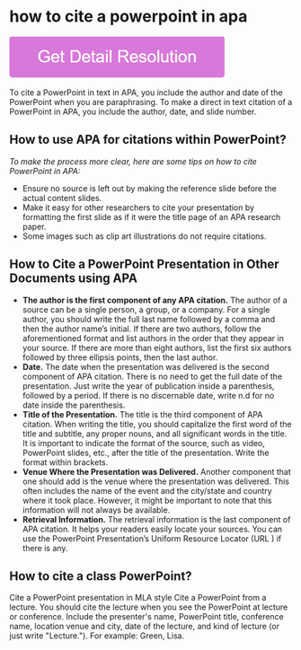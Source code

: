# how to cite a powerpoint in apa

[![how to cite a powerpoint in apa](gett-stateed.png)](https://icncomputer.com/how-to-cite-a-powerpoint-in-apa/)

To cite a PowerPoint in text in APA, you include the author and date of the PowerPoint when you are paraphrasing. To make a direct in text citation of a PowerPoint in APA, you include the author, date, and slide number.

## How to use APA for citations within PowerPoint?

_To make the process more clear, here are some tips on how to cite PowerPoint in APA:_

* Ensure no source is left out by making the reference slide before the actual content slides.
* Make it easy for other researchers to cite your presentation by formatting the first slide as if it were the title page of an APA research paper.
* Some images such as clip art illustrations do not require citations.

## How to Cite a PowerPoint Presentation in Other Documents using APA

* **The author is the first component of any APA citation.** The author of a source can be a single person, a group, or a company. For a single author, you should write the full last name followed by a comma and then the author name’s initial. If there are two authors, follow the aforementioned format and list authors in the order that they appear in your source. If there are more than eight authors, list the first six authors followed by three ellipsis points, then the last author.
* **Date.** The date when the presentation was delivered is the second component of APA citation. There is no need to get the full date of the presentation. Just write the year of publication inside a parenthesis, followed by a period. If there is no discernable date, write n.d for no date inside the parenthesis.
* **Title of the Presentation.** The title is the third component of APA citation. When writing the title, you should capitalize the first word of the title and subtitle, any proper nouns, and all significant words in the title. It is important to indicate the format of the source, such as video, PowerPoint slides, etc., after the title of the presentation. Write the format within brackets.
* **Venue Where the Presentation was Delivered.** Another component that one should add is the venue where the presentation was delivered. This often includes the name of the event and the city/state and country where it took place. However, it might be important to note that this information will not always be available.
* **Retrieval Information.** The retrieval information is the last component of APA citation. It helps your readers easily locate your sources. You can use the PowerPoint Presentation’s Uniform Resource Locator (URL ) if there is any.

## How to cite a class PowerPoint?

Cite a PowerPoint presentation in MLA style Cite a PowerPoint from a lecture. You should cite the lecture when you see the PowerPoint at lecture or conference. Include the presenter's name, PowerPoint title, conference name, location venue and city, date of the lecture, and kind of lecture (or just write "Lecture."). For example: Green, Lisa.
